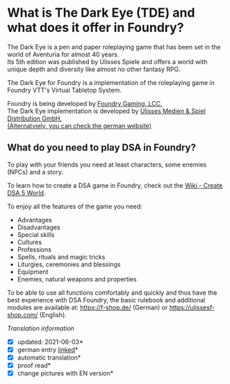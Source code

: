 # What is The Dark Eye (TDE) and what does it offer in Foundry?

The Dark Eye is a pen and paper roleplaying game that has been set in the world of Aventuria for almost 40 years.  
Its 5th edition was published by Ulisses Spiele and offers a world with unique depth and diversity like almost no other fantasy RPG.

The Dark Eye for Foundry is a implementation of the roleplaying game in Foundry VTT's Virtual Tabletop System.

Foundry is being developed by [Foundry Gaming, LCC.](https://foundryvtt.com/)  
The Dark Eye implementation is developed by [Ulisses Medien & Spiel Distribution GmbH.](https://www.ulissesf-shop.com)  
[(Alternatviely, you can check the german website)](https://ulisses-spiele.de)

## What do you need to play DSA in Foundry?
To play with your friends you need at least characters, some enemies (NPCs) and a story. 

To learn how to create a DSA game in Foundry, check out the [Wiki - Create DSA 5 World](en-create-world).
  
To enjoy all the features of the game you need:
* Advantages
* Disadvantages
* Special skills
* Cultures
* Professions
* Spells, rituals and magic tricks
* Liturgies, ceremonies and blessings
* Equipment
* Enemies, natural weapons and properties

To be able to use all functions comfortably and quickly and thus have the best experience with DSA Foundry, the basic rulebook and additional modules are available at: https://f-shop.de/ (German) or https://ulissesf-shop.com/ (English). 


*Translation information*  
*[x] updated: 2021-06-03*  
*[x] german entry [linked](de/de-Home)*  
*[x] automatic translation*  
*[x] proof read*  
*[x] change pictures with EN version*  
